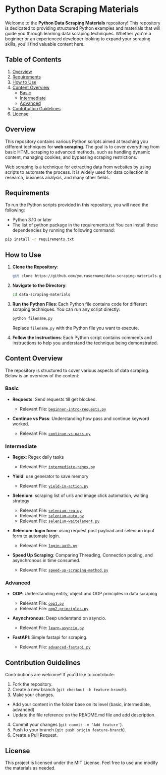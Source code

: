 # Python Data Scraping Materials

Welcome to the **Python Data Scraping Materials** repository! This repository is dedicated to providing structured Python examples and materials that will guide you through learning data scraping techniques. Whether you're a beginner or an experienced developer looking to expand your scraping skills, you'll find valuable content here.

## Table of Contents
1. [Overview](#overview)
2. [Requirements](#requirements)
3. [How to Use](#how-to-use)
4. [Content Overview](#content-overview)
    - [Basic](#basic)
    - [Intermediate](#intermediate)
    - [Advanced](#advanced)
5. [Contribution Guidelines](#contribution-guidelines)
6. [License](#license)

## Overview
This repository contains various Python scripts aimed at teaching you different techniques for **web scraping**. The goal is to cover everything from basic HTML scraping to advanced methods, such as handling dynamic content, managing cookies, and bypassing scraping restrictions.

Web scraping is a technique for extracting data from websites by using scripts to automate the process. It is widely used for data collection in research, business analysis, and many other fields.

## Requirements
To run the Python scripts provided in this repository, you will need the following:
- Python 3.10 or later
- The list of python package in the requirements.txt
You can install these dependencies by running the following command:
```bash
pip install -r requirements.txt
```

## How to Use
1. **Clone the Repository**:
   ```bash
   git clone https://github.com/yourusername/data-scraping-materials.git
   ```
2. **Navigate to the Directory**:
   ```bash
   cd data-scraping-materials
   ```
3. **Run the Python Files**:
   Each Python file contains code for different scraping techniques. You can run any script directly:
   ```bash
   python filename.py
   ```
   Replace `filename.py` with the Python file you want to execute.

4. **Follow the Instructions**: Each Python script contains comments and instructions to help you understand the technique being demonstrated. 

## Content Overview
The repository is structured to cover various aspects of data scraping. Below is an overview of the content:

### Basic
- **Requests**: Send requests till get blocked.
  - Relevant File: [`beginner-intro-requests.py`](./basics/beginner-intro-requests.py)

- **Continue vs Pass**: Understanding how pass and continue keyword worked.
  - Relevant File: [`continue-vs-pass.py`](./basics/continue-vs-pass.py)

### Intermediate
- **Regex**: Regex daily tasks
  - Relevant File: [`intermediate-regex.py`](./intermediate/intermediate-regex.py)

- **Yield**: use generator to save memory
  - Relevant File: [`yield-in-action.py`](./intermediate/yield-in-action.py)

- **Selenium**: scraping list of urls and image click automation, waiting strategy
  - Relevant File: [`selenium-req.py`](./intermediate/selenium-req.py)
  - Relevant File: [`selenium-auto.py`](./intermediate/selenium-auto-click.py)
  - Relevant File: [`selenium-waitelement.py`](./intermediate/selenium-waitelement.py) 

- **Selenium: login form**: using request post payload and selenium input form to automate login.
  - Relevant File: [`login-auth.py`](./intermediate/login-auth.py)

- **Speed Up Scraping**: Comparing Threading, Connection pooling, and asynchronous in time consumed.
  - Relevant File: [`speed-up-scraping-method.py`](./intermediate/speed-up-scraping-method.py)

### Advanced
- **OOP**: Understanding entity, object and OOP principles in data scraping
  - Relevant File: [`oop1.py`](./advanced/oop1.py)
  - Relevant File: [`oop2-principles.py`](./advanced/oop2-principles.py)

- **Asynchronous**: Deep understand on asyncio.
  - Relevant File: [`learn-asyncio.py`](./advanced/learn-asyncio.py)

- **FastAPI**: Simple fastapi for scraping.
  - Relevant File: [`advanced-fastapi.py`](./advanced/advanced-fastapi.py)

## Contribution Guidelines
Contributions are welcome! If you'd like to contribute:
1. Fork the repository.
2. Create a new branch (`git checkout -b feature-branch`).
3. Make your changes.
- Add your content in the folder base on its level (basic, intermediate, advanced)
- Update the file reference on the README.md file and add description.
4. Commit your changes (`git commit -m 'Add feature'`).
5. Push to your branch (`git push origin feature-branch`).
6. Create a Pull Request.

## License
This project is licensed under the MIT License. Feel free to use and modify the materials as needed.
